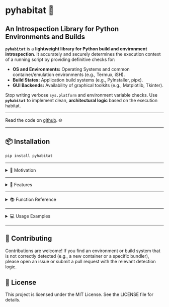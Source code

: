 # pyhabitat 🧭

## An Introspection Library for Python Environments and Builds

**`pyhabitat`** is a **lightweight library for Python build and environment introspection**. It accurately and securely determines the execution context of a running script by providing definitive checks for:

* **OS and Environments:** Operating Systems and common container/emulation environments (e.g., Termux, iSH).
* **Build States:** Application build systems (e.g., PyInstaller, pipx).
* **GUI Backends:** Availability of graphical toolkits (e.g., Matplotlib, Tkinter).

Stop writing verbose `sys.platform` and environment variable checks. Use **`pyhabitat`** to implement clean, **architectural logic** based on the execution habitat.

---

Read the code on [github](https://github.com/City-of-Memphis-Wastewater/pyhabitat/blob/main/pyhabitat/environment.py). 🌐

---

## 📦 Installation

```bash
pip install pyhabitat
```

---

<details>
<summary> 🧠 Motivation </summary>

This library is especially useful for **leveraging Python in mobile environments** (`Termux` on Android and `iSH` on iOS), which often have particular limitations and require special handling. For example, it helps automate work-arounds like using **localhost plotting** when `matplotlib` is unavailable or **web-based interfaces** when `tkinter` is missing. 

Our team is fundamentally driven by enabling mobile computing for true utility applications, leveraging environments like Termux (Android) and iSH (iOS). This includes highly practical solutions, such as deploying a lightweight Python web server (e.g., Flask, http.server, FastAPI) directly on a handset, or orchestrating full-stack, utility-grade applications that allow technicians to manage data and systems right from their mobile device in a way that is cross-platform and not overly catered to the App Store.

Another key goal of this project is to facilitate the orchestration of wider system installation for **`pipx` CLI tools** for additional touch points, like context menus and widgets.

Ultimately, [City-of-Memphis-Wastewater](https://github.com/City-of-Memphis-Wastewater) aims to produce **reference-quality code** for the documented proper approach. We recognize that many people (and bots) are searching for ideal solutions, and our functions are built upon extensive research and testing to go **beyond simple `platform.system()` checks**.

</details>

---

<details>
<summary> 🚀 Features </summary>

  * **Definitive Environment Checks:** Rigorous checks catered to Termux and iSH (iOS Alpine). Accurate, typical modern detection for Windows, macOS (Apple), Linux, FreeBSD, Android.
  * **GUI Availability:** Rigorous, cached checks to determine if the environment supports a graphical popup window (Tkinter/Matplotlib TkAgg) or just headless image export (Matplotlib Agg).
  * **Build/Packaging Detection:** Reliable detection of standalone executables built by tools like PyInstaller, and, crucially, correct identification and exclusion of pipx-managed virtual environments, which also user binaries that could conflate the check.
  * **Executable Type Inspection:** Uses file magic numbers (ELF and MZ) to confirm if the running script is a monolithic, frozen binary (non-pipx).

</details>
  
---

<details>
<summary> 📚 Function Reference </summary>

### OS and Environment Checking

Key question: "What is this running on?"

| Function | Description |
| :--- | :--- |
| `on_windows()` | Returns `True` on Windows. |
| `on_apple()` | Returns `True` on macOS (Darwin). |
| `on_linux()` | Returns `True` on Linux in general. |
| `on_termux()` | Returns `True` if running in the Termux Android environment. |
| `on_ish_alpine()` | Returns `True` if running in the iSH Alpine Linux iOS emulator. |
| `on_android()` | Returns `True` on any Android-based Linux environment. |
| `in_repl()` | Returns `True` is the user is currently in a Python REPL; hasattr(sys,'ps1'). |

### Packaging and Build Checking

Key question: "What is the character of my executable or my build state?"
These functions accept a path arugment, either as a Path type or a str type.
Path.resolve() is used for stability in case a the path input is a str type.

| Function | Description |
| :--- | :--- |
| `as_frozen()` | Returns `True` if the script is running as a standalone executable (any bundler). |
| `as_pyinstaller()` | Returns `True` if the script as_frozen() and was generated by Pyinstaller (has MEI). |
| `is_pipx()` | Returns `True` if running from a pipx managed virtual environment. |
| `is_elf()` | Checks if the executable is an ELF binary (Linux standalone executable), excluding pipx. |
| `is_windows_portable_executable()` | Checks if the executable is a Windows PE binary (MZ header), excluding pipx. |
| `is_macos_executable()` | Checks if the executable is a macOS/Darwin Mach-O binary, excluding pipx. |


### Capability Checking

Key Question: "What could I do next?"

| Function | Description |
| :--- | :--- |
| `tkinter_is_available()` | Checks if Tkinter is imported and can successfully create a window. |
| `matplotlib_is_available_for_gui_plotting(termux_has_gui=False)` | Checks for Matplotlib and its TkAgg backend, required for interactive plotting. |
| `matplotlib_is_available_for_headless_image_export()` | Checks for Matplotlib and its Agg backend, required for saving images without a GUI. |
| `interactive_terminal_is_available()` | Checks if standard input and output streams are connected to a TTY (allows safe use of interactive prompts). |
| `web_browser_is_available()` | Check if a web browser can be launched in the current environment (allows safe use of web-based prompts and localhost plotting). 	|

### Utility

| Function | Description |
| :--- | :--- |
| `edit_textfile()` | Smoothly opens a text file for editing (for configuration editing prompted by a CLI flag). The path argument can be a str type or a Path type, with Path.resolve() used for stability. |
| `interp_path()` | Return the Path of the current Python interpreter. Option: print the path. No args accepted. |

</details>

---

<details>
<summary> 💻 Usage Examples </summary>

The module exposes all detection functions directly for easy access.

### 0\. Current Use

The `pipeline-eds` package uses the `pyhabitat` library to handle [configuration](https://github.com/City-of-Memphis-Wastewater/pipeline/blob/main/src/pipeline/security_and_config.py) and [plotting](https://github.com/City-of-Memphis-Wastewater/pipeline/blob/main/src/pipeline/cli.py), among other things.

### 1\. Checking Environment and Build Type

```python
from pyhabitat import on_termux, on_windows, is_pipx, as_frozen

if is_pipx():
    print("Running inside a pipx virtual environment. This is not a standalone binary.")

elif as_frozen():
    print("Running as a frozen executable (PyInstaller, cx_Freeze, etc.).")

elif on_termux(): 
	# Expected cases: 
	#- pkg install python-numpy python-cryptography
	#- Avoiding matplotlib unless the user explicitly confirms that termux_has_gui=False in matplotlib_is_available_for_gui_plotting(termux_has_gui=False).
	#- Auto-selection of 'termux-open-url' and 'xdg-open' in logic.
	#- Installation on the system, like orchestrating the construction of Termux Widget entries in ~/.shortcuts.
    print("Running in the Termux environment on Android.")
    
elif on_windows():
    print("Running on Windows.")
```

### 2\. Checking GUI and Plotting Availability

Use these functions to determine if you can show an interactive plot or if you must save an image file.

```python
from pyhabitat import matplotlib_is_available_for_gui_plotting, matplotlib_is_available_for_headless_image_export, 

if matplotlib_is_available_for_gui_plotting():
    # We can safely call plt.show()
    print("GUI plotting is available! Using TkAgg backend.")
    import matplotlib.pyplot as plt
    plt.figure()
    plt.show()

elif matplotlib_is_available_for_headless_image_export():
    # We must save the plot to a file or buffer
    print("GUI unavailable, but headless image export is possible.")
    # Code to use 'Agg' backend and save to disk...
    
else:
    print("Matplotlib is not installed or the environment is too restrictive for plotting.")
```

### 3\. Text Editing

Use this function to smoothly open a text file for editing. 
Ideal use case: Edit a configuration file, if prompted by a CLI command like 'config --textedit'.

```python
edit_textfile(path=Path('./config.json'))
```
</details>

---

## 🤝 Contributing

Contributions are welcome\! If you find an environment or build system that is not correctly detected (e.g., a new container or a specific bundler), please open an issue or submit a pull request with the relevant detection logic.

## 📄 License

This project is licensed under the MIT License. See the LICENSE file for details.
